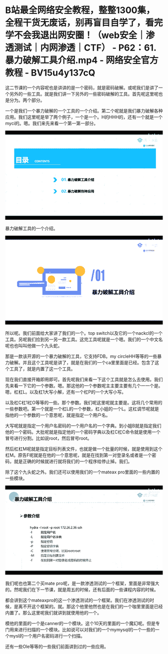 # B站最全网络安全教程，整整1300集，全程干货无废话，别再盲目自学了，看完学不会我退出网安圈！（web安全｜渗透测试｜内网渗透｜CTF） - P62：61.暴力破解工具介绍.mp4 - 网络安全官方教程 - BV15u4y137cQ

这二节课的一个内容呢也是讲讲的是一个密码，就是密码破解。或呢我们是讲了一个另外的一些工具。就是我们讲一下另外的一些密码破解的工具。首先呢这里呢也是分为。两个部分。

一个是我们一个暴力破解的一个工具的一个介绍。第二个呢就是我们暴力破解各种应用。我们这里呢是举了两个例子，一个是一个。H的HHH的，还有一个就是一个myci的。嗯。我们来先来看一个第一第一部分。



![](img/717dce510fe63a1cc080c76a2b530dcd_1.png)

暴力破解工具的一个介绍。

![](img/717dce510fe63a1cc080c76a2b530dcd_3.png)

所以呢。我们前面给大家讲了我们的一个。top switch以及它的一个nackcl的一个工具。另呢我们捡到另一另一款工具。这完工具呢就是一个嗯。我们的一个中文名呢也也叫叫他做一个九头蛇。

那是一款该开源的一个暴力破解的工具，它支持FDB。my circleHH等等的一些暴力破解。并且这个工具呢是讲了，就是在我们的一个ca里里面是已经。包含了这个工具了，就是内置了这一个工具。

现在我们直接开箱即用即可。首先呢我们来看一下这个工具就是怎么去使用。我们先来看一下它的一个参数。嗯。那这他的一个参数呢主主要主要有几个一一个是。嗯，杠杠L。以及杠1大写小解，还有一个杠P的一个大写小写。

以及杠C杠1杠O等等的一些。那个参数。我们呢这里呢就主要是。这将几个常用的一些参数吧。第一个就是一个杠L的一个参数，杠小姐的一个L。这杠调节呢就是指他的一个参数的一个意思呢，就是指定一个用户名。

大写呢就是指定一个用户名密码的一个用户名的一个字典。到小姐B就是指定我们他的一个密码。大批呢就是指定他的一个密码字典以及杠C杠C命令就是使用一个冒号进行分割。比如说root，然后冒号root。

然后杠杠M呢就是指定目标列表文件，也就是做一个批量的时候，就是使用到这个杠M。原告F呢就是在他的一个意思呢，就是在找到第一对登录名或者是一个密码，就是正确的时候就进行就将我们的一个程序给停止掉。我们。

除了这个九头蛇之外。我们还可以使用我们的一个mateax pro里面的一些内置的一些模块。

![](img/717dce510fe63a1cc080c76a2b530dcd_5.png)

我们呢也也第二个买mate pro呢，是一款渗透测试的一个框架，里面是非常强大的。然呢我们在下一节课，就是周五的时候，还有后面的一些课程内容的时候。

都会讲到这个mateaxpro的这一个渗透测试的一个框架。我们在渗透测试的时候，是离不开这个框架的。就。那这个他里他然也是在我们的一个咖里里面是已经内置了。那么这里呢我们就讲到就使用他的一个。

模他的里面的一个是canner的一个模块。这个10天的里面的一个魔幻呢。但是专门用来进行扫描的一个模块。比如说可以对我们的一个mymysql的一个一些的一个mysl的一个用户名密码进行一个扫描。

还有一些Ole等等的一些我们前面讲到过的一些应用。